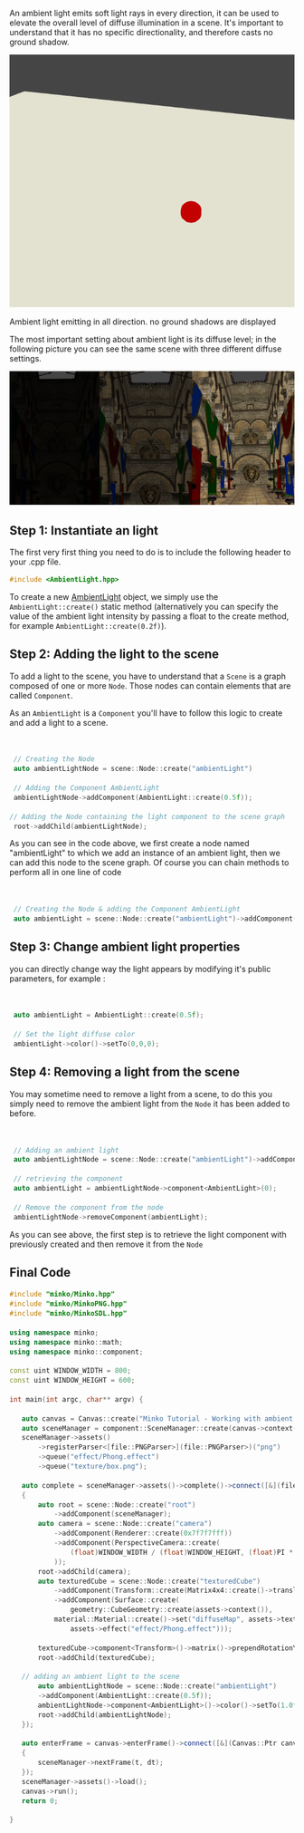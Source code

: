 An ambient light emits soft light rays in every direction, it can be used to elevate the overall level of diffuse illumination in a scene. It's important to understand that it has no specific directionality, and therefore casts no ground shadow.

![](../../doc/image/Ambientlight.png "../../doc/image/Ambientlight.png")

Ambient light emitting in all direction. no ground shadows are displayed

The most important setting about ambient light is its diffuse level; in the following picture you can see the same scene with three different diffuse settings.

![](../../doc/image/AmbientlightExample.png "../../doc/image/AmbientlightExample.png")

Step 1: Instantiate an light
----------------------------

The first very first thing you need to do is to include the following header to your .cpp file.

```cpp
#include <AmbientLight.hpp> 
```


To create a new [AmbientLight](http://doc.v3.minko.io/reference/classminko_1_1component_1_1_ambient_light.html) object, we simply use the `AmbientLight::create()` static method (alternatively you can specify the value of the ambient light intensity by passing a float to the create method, for example `AmbientLight::create(0.2f)`).

Step 2: Adding the light to the scene
-------------------------------------

To add a light to the scene, you have to understand that a `Scene` is a graph composed of one or more `Node`. Those nodes can contain elements that are called `Component`.

As an `AmbientLight` is a `Component` you'll have to follow this logic to create and add a light to a scene.

```cpp


 // Creating the Node
 auto ambientLightNode = scene::Node::create("ambientLight")

 // Adding the Component AmbientLight
 ambientLightNode->addComponent(AmbientLight::create(0.5f));

// Adding the Node containing the light component to the scene graph
 root->addChild(ambientLightNode);

```


As you can see in the code above, we first create a node named "ambientLight" to which we add an instance of an ambient light, then we can add this node to the scene graph. Of course you can chain methods to perform all in one line of code

```cpp


 // Creating the Node & adding the Component AmbientLight
 auto ambientLight = scene::Node::create("ambientLight")->addComponent(AmbientLight::create(0.5f));

```


Step 3: Change ambient light properties
---------------------------------------

you can directly change way the light appears by modifying it's public parameters, for example : 
```cpp


 auto ambientLight = AmbientLight::create(0.5f);

 // Set the light diffuse color
 ambientLight->color()->setTo(0,0,0);

```


Step 4: Removing a light from the scene
---------------------------------------

You may sometime need to remove a light from a scene, to do this you simply need to remove the ambient light from the `Node` it has been added to before.

```cpp


 // Adding an ambient light
 auto ambientLightNode = scene::Node::create("ambientLight")->addComponent(AmbientLight::create(0.5f));

 // retrieving the component 
 auto ambientLight = ambientLightNode->component<AmbientLight>(0);

 // Remove the component from the node
 ambientLightNode->removeComponent(ambientLight);

```


As you can see above, the first step is to retrieve the light component with previously created and then remove it from the `Node`

Final Code
----------

```cpp
#include "minko/Minko.hpp" 
#include "minko/MinkoPNG.hpp" 
#include "minko/MinkoSDL.hpp"

using namespace minko; 
using namespace minko::math; 
using namespace minko::component;

const uint WINDOW_WIDTH = 800; 
const uint WINDOW_HEIGHT = 600;

int main(int argc, char** argv) {

   auto canvas = Canvas::create("Minko Tutorial - Working with ambient lights", WINDOW_WIDTH, WINDOW_HEIGHT);
   auto sceneManager = component::SceneManager::create(canvas->context());
   sceneManager->assets()
       ->registerParser<[file::PNGParser>](file::PNGParser>)("png")
       ->queue("effect/Phong.effect")
       ->queue("texture/box.png");
 
   auto complete = sceneManager->assets()->complete()->connect([&](file::AssetLibrary::Ptr assets)
   {
       auto root = scene::Node::create("root")
           ->addComponent(sceneManager);
       auto camera = scene::Node::create("camera")
           ->addComponent(Renderer::create(0x7f7f7fff))
           ->addComponent(PerspectiveCamera::create(
               (float)WINDOW_WIDTH / (float)WINDOW_HEIGHT, (float)PI * 0.25f, .1f, 1000.f
           ));
       root->addChild(camera);
       auto texturedCube = scene::Node::create("texturedCube")
           ->addComponent(Transform::create(Matrix4x4::create()->translation(0.f, 0.f, -5.f)))
           ->addComponent(Surface::create(
               geometry::CubeGeometry::create(assets->context()),
           material::Material::create()->set("diffuseMap", assets->texture("texture/box.png")),
               assets->effect("effect/Phong.effect")));

       texturedCube->component<Transform>()->matrix()->prependRotationY(PI * 0.25f);
       root->addChild(texturedCube);

   // adding an ambient light to the scene
       auto ambientLightNode = scene::Node::create("ambientLight")
       ->addComponent(AmbientLight::create(0.5f));
       ambientLightNode->component<AmbientLight>()->color()->setTo(1.0f, 1.0f, 1.0f);
       root->addChild(ambientLightNode);
   });

   auto enterFrame = canvas->enterFrame()->connect([&](Canvas::Ptr canvas, float t, float dt)
   {
       sceneManager->nextFrame(t, dt);
   });
   sceneManager->assets()->load();
   canvas->run();
   return 0;

} 
```


